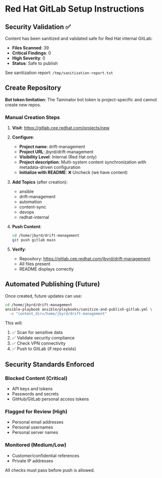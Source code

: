 # Red Hat GitLab Setup Instructions

## Security Validation ✅

Content has been sanitized and validated safe for Red Hat internal GitLab:

- **Files Scanned**: 39
- **Critical Findings**: 0
- **High Severity**: 0
- **Status**: Safe to publish

See sanitization report: `/tmp/sanitization-report.txt`

## Create Repository

**Bot token limitation**: The Taminator bot token is project-specific and cannot create new repos.

### Manual Creation Steps

1. **Visit**: https://gitlab.cee.redhat.com/projects/new

2. **Configure**:
   - **Project name**: drift-management
   - **Project URL**: jbyrd/drift-management
   - **Visibility Level**: Internal (Red Hat only)
   - **Project description**: Multi-system content synchronization with metadata-driven configuration
   - **Initialize with README**: ❌ Uncheck (we have content)

3. **Add Topics** (after creation):
   - ansible
   - drift-management
   - automation
   - content-sync
   - devops
   - redhat-internal

4. **Push Content**:
   ```bash
   cd /home/jbyrd/drift-management
   git push gitlab main
   ```

5. **Verify**:
   - Repository: https://gitlab.cee.redhat.com/jbyrd/drift-management
   - All files present
   - README displays correctly

## Automated Publishing (Future)

Once created, future updates can use:

```bash
cd /home/jbyrd/drift-management
ansible-playbook ansible/playbooks/sanitize-and-publish-gitlab.yml \
  -e "content_dir=/home/jbyrd/drift-management"
```

This will:
1. ✅ Scan for sensitive data
2. ✅ Validate security compliance
3. ✅ Check VPN connectivity
4. ✅ Push to GitLab (if repo exists)

## Security Standards Enforced

### Blocked Content (Critical)
- API keys and tokens
- Passwords and secrets
- GitHub/GitLab personal access tokens

### Flagged for Review (High)
- Personal email addresses
- Personal usernames
- Personal server names

### Monitored (Medium/Low)
- Customer/confidential references
- Private IP addresses

All checks must pass before push is allowed.

